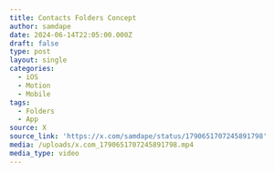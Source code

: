 ```yaml
---
title: Contacts Folders Concept
author: samdape
date: 2024-06-14T22:05:00.000Z
draft: false
type: post
layout: single
categories:
  - iOS
  - Motion
  - Mobile
tags:
  - Folders
  - App
source: X
source_link: 'https://x.com/samdape/status/1790651707245891798'
media: /uploads/x.com_1790651707245891798.mp4
media_type: video
---
```


